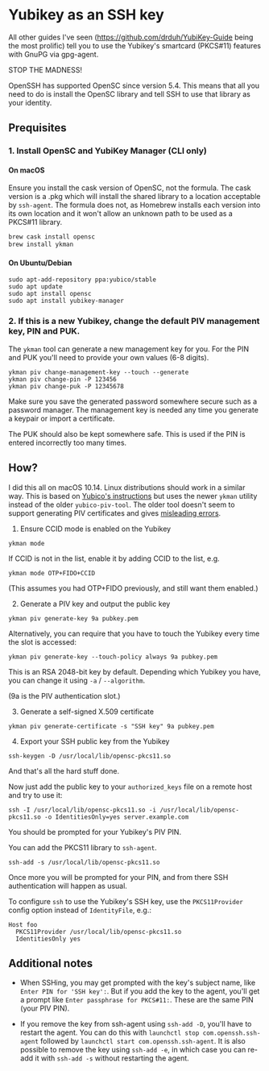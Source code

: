 # Yubikey as an SSH key

All other guides I've seen (https://github.com/drduh/YubiKey-Guide being the most prolific) tell you to use the Yubikey's smartcard (PKCS#11) features with GnuPG via gpg-agent.

STOP THE MADNESS!

OpenSSH has supported OpenSC since version 5.4. This means that all you need to do is install the OpenSC library and tell SSH to use that library as your identity.

## Prequisites

### 1. Install OpenSC and YubiKey Manager (CLI only)

#### On macOS
Ensure you install the cask version of OpenSC, not the formula. The cask version is a .pkg which will install the shared library to a location acceptable by `ssh-agent`. The formula does not, as Homebrew installs each version into its own location and it won't allow an unknown path to be used as a PKCS#11 library.

```sh
brew cask install opensc
brew install ykman   
```

#### On Ubuntu/Debian
```
sudo apt-add-repository ppa:yubico/stable
sudo apt update
sudo apt install opensc
sudo apt install yubikey-manager
```

### 2. If this is a new Yubikey, change the default PIV management key, PIN and PUK.

The `ykman` tool can generate a new management key for you. For the PIN and PUK you'll need to provide your own values (6-8 digits).

```
ykman piv change-management-key --touch --generate
ykman piv change-pin -P 123456
ykman piv change-puk -P 12345678
```

Make sure you save the generated password somewhere secure such as a password manager. The management key is needed any time you generate a keypair or import a certificate.

The PUK should also be kept somewhere safe. This is used if the PIN is entered incorrectly too many times.

## How?

I did this all on macOS 10.14. Linux distributions should work in a similar way. This is based on [Yubico's instructions](https://developers.yubico.com/PIV/Guides/SSH_with_PIV_and_PKCS11.html) but uses the newer `ykman` utility instead of the older `yubico-piv-tool`. The older tool doesn't seem to support generating PIV certificates and gives [misleading errors](https://github.com/Yubico/yubico-piv-tool/issues/153).


1. Ensure CCID mode is enabled on the Yubikey

```
ykman mode
```

If CCID is not in the list, enable it by adding CCID to the list, e.g.

```
ykman mode OTP+FIDO+CCID
```

(This assumes you had OTP+FIDO previously, and still want them enabled.)

2. Generate a PIV key and output the public key

```
ykman piv generate-key 9a pubkey.pem
```

Alternatively, you can require that you have to touch the Yubikey every time the slot is accessed:

```
ykman piv generate-key --touch-policy always 9a pubkey.pem
```

This is an RSA 2048-bit key by default. Depending which Yubikey you have, you can change it using `-a` / `--algorithm`.

(9a is the PIV authentication slot.)

3. Generate a self-signed X.509 certificate

```
ykman piv generate-certificate -s "SSH key" 9a pubkey.pem
```

4. Export your SSH public key from the Yubikey

```
ssh-keygen -D /usr/local/lib/opensc-pkcs11.so
```

And that's all the hard stuff done. 

Now just add the public key to your `authorized_keys` file on a remote host and try to use it:

```
ssh -I /usr/local/lib/opensc-pkcs11.so -i /usr/local/lib/opensc-pkcs11.so -o IdentitiesOnly=yes server.example.com
```

You should be prompted for your Yubikey's PIV PIN.

You can add the PKCS11 library to `ssh-agent`.

```
ssh-add -s /usr/local/lib/opensc-pkcs11.so
```

Once more you will be prompted for your PIN, and from there SSH authentication will happen as usual.

To configure `ssh` to use the Yubikey's SSH key, use the `PKCS11Provider` config option instead of `IdentityFile`, e.g.:

```
Host foo
  PKCS11Provider /usr/local/lib/opensc-pkcs11.so
  IdentitiesOnly yes
````

## Additional notes

- When SSHing, you may get prompted with the key's subject name, like `Enter PIN for 'SSH key':`. But if you add the key to the agent, you'll get a prompt like `Enter passphrase for PKCS#11:`. These are the same PIN (your PIV PIN).

- If you remove the key from ssh-agent using `ssh-add -D`, you'll have to restart the agent. You can do this with `launchctl stop com.openssh.ssh-agent` followed by `launchctl start com.openssh.ssh-agent`. It is also possible to remove the key using `ssh-add -e`, in which case you can re-add it with `ssh-add -s` without restarting the agent.
